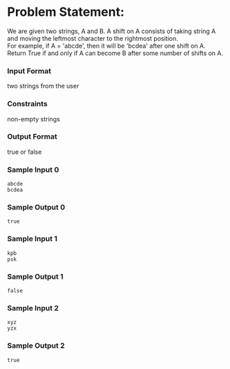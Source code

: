 # Problem Statement:

We are given two strings, A and B. A shift on A consists of taking string A and moving the leftmost character to the rightmost position.<br>
For example, if A = 'abcde', then it will be 'bcdea' after one shift on A.<br>
Return True if and only if A can become B after some number of shifts on A.

### Input Format

two strings from the user

### Constraints

non-empty strings

### Output Format

true or false

### Sample Input 0
```
abcde
bcdea
```
### Sample Output 0
```
true
```
### Sample Input 1
```
kpb
psk
```
### Sample Output 1
```
false
```
### Sample Input 2
```
xyz
yzx
```
### Sample Output 2
```
true
```
